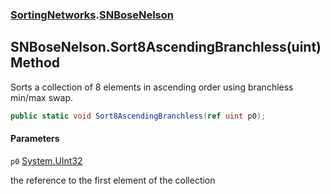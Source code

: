 ### [SortingNetworks](SortingNetworks.md 'SortingNetworks').[SNBoseNelson](SortingNetworks.SNBoseNelson.md 'SortingNetworks.SNBoseNelson')

## SNBoseNelson.Sort8AscendingBranchless(uint) Method

Sorts a collection of 8 elements in ascending order using branchless min/max swap.

```csharp
public static void Sort8AscendingBranchless(ref uint p0);
```
#### Parameters

<a name='SortingNetworks.SNBoseNelson.Sort8AscendingBranchless(uint).p0'></a>

`p0` [System.UInt32](https://docs.microsoft.com/en-us/dotnet/api/System.UInt32 'System.UInt32')

the reference to the first element of the collection
